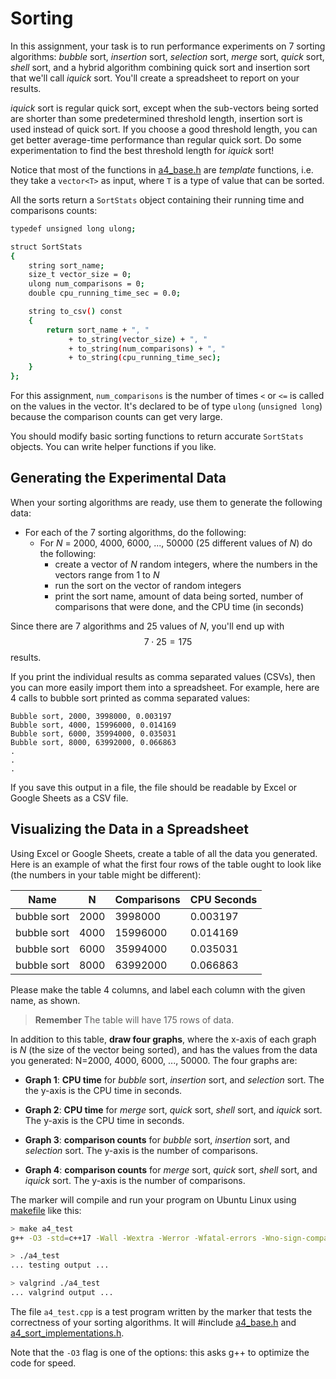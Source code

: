 # Sorting

In this assignment, your task is to run performance experiments on 7 sorting
algorithms: *bubble* sort, *insertion* sort, *selection* sort, *merge* sort,
*quick* sort, *shell* sort, and a hybrid algorithm combining quick sort and
insertion sort that we'll call *iquick* sort. You'll create a spreadsheet to
report on your results.



*iquick* sort is regular quick sort, except when the sub-vectors being sorted
are shorter than some predetermined threshold length, insertion sort is used instead
of quick sort. If you choose a good threshold length, you can get better
average-time performance than regular quick sort. Do some experimentation to
find the best threshold length for *iquick* sort!





Notice that most of the functions in [a4_base.h](a4_base.h) are *template*
functions, i.e. they take a `vector<T>` as input, where `T` is a type of value
that can be sorted.

All the sorts return a `SortStats` object containing their running
time and comparisons counts:

```bash
typedef unsigned long ulong;

struct SortStats
{
    string sort_name;
    size_t vector_size = 0;
    ulong num_comparisons = 0;
    double cpu_running_time_sec = 0.0;

    string to_csv() const
    {
        return sort_name + ", " 
             + to_string(vector_size) + ", " 
             + to_string(num_comparisons) + ", " 
             + to_string(cpu_running_time_sec);
    }
}; 
```

For this assignment, `num_comparisons` is the number of times `<` or `<=` is
called on the values in the vector. It's declared to be of type `ulong`
(`unsigned long`) because the comparison counts can get very large.

You should modify basic sorting functions to return accurate `SortStats`
objects. You can write helper functions if you like.


## Generating the Experimental Data

When your sorting algorithms are ready, use them to generate the following data:

- For each of the 7 sorting algorithms, do the following:
  - For *N* = 2000, 4000, 6000, ..., 50000 (25 different values of *N*) do the
    following:
    - create a vector of *N* random integers, where the numbers in the vectors
      range from 1 to *N*
    - run the sort on the vector of random integers
    - print the sort name, amount of data being sorted, number of comparisons
      that were done, and the CPU time (in seconds)

Since there are 7 algorithms and 25 values of *N*, you'll end up with $$7 \cdot
25 = 175$$ results. 

If you print the individual results as comma separated values (CSVs), then you
can more easily import them into a spreadsheet. For example, here are 4 calls to
bubble sort printed as comma separated values:

```
Bubble sort, 2000, 3998000, 0.003197
Bubble sort, 4000, 15996000, 0.014169
Bubble sort, 6000, 35994000, 0.035031
Bubble sort, 8000, 63992000, 0.066863
.
.
.
```

If you save this output in a file, the file should be readable by Excel or
Google Sheets as a CSV file.

## Visualizing the Data in a Spreadsheet

Using Excel or Google Sheets, create a table of all the data you generated. Here
is an example of what the first four rows of the table ought to look like (the
numbers in your table might be different):

  | **Name**    | **N** | **Comparisons** | **CPU Seconds** |
  |-------------|-------|-----------------|-----------------|
  | bubble sort |  2000 | 3998000         | 0.003197        |
  | bubble sort |  4000 | 15996000        | 0.014169        |
  | bubble sort |  6000 | 35994000        | 0.035031        |
  | bubble sort |  8000 | 63992000        | 0.066863        |

Please make the table 4 columns, and label each column with the given name, as
shown.

> **Remember** The table will have 175 rows of data.

In addition to this table, **draw four graphs**, where the x-axis of each graph
is *N* (the size of the vector being sorted), and has the values from the data
you generated: N=2000, 4000, 6000, ..., 50000. The four graphs are:

- **Graph 1**: **CPU time** for *bubble* sort, *insertion* sort, and *selection*
  sort. The the y-axis is the CPU time in seconds.

- **Graph 2**: **CPU time** for *merge* sort, *quick* sort, *shell* sort,
  and *iquick* sort. The y-axis is the CPU time in seconds.

- **Graph 3**: **comparison counts** for *bubble* sort, *insertion* sort,
  and *selection* sort. The y-axis is the number of comparisons. 

- **Graph 4**: **comparison counts** for *merge* sort, *quick* sort, *shell*
  sort, and *iquick* sort. The y-axis is the number of comparisons. 




The marker will compile and run your program on Ubuntu Linux using
[makefile](makefile) like this:

```bash
> make a4_test
g++ -O3 -std=c++17 -Wall -Wextra -Werror -Wfatal-errors -Wno-sign-compare -Wnon-virtual-dtor -g a4_test.cpp -o a4_test

> ./a4_test
... testing output ...

> valgrind ./a4_test
... valgrind output ...
```

The file `a4_test.cpp` is a test program written by the marker that tests the
correctness of your sorting algorithms. It will #include [a4_base.h](a4_base.h)
and [a4_sort_implementations.h](a4_sort_implementations.h).

Note that the `-O3` flag is one of the options: this asks g++ to optimize the
code for speed.


